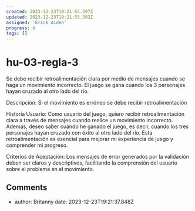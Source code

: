 ```yaml
---
created: 2023-12-23T19:21:53.597Z
updated: 2023-12-23T19:21:53.593Z
assigned: 'Erick Aiden'
progress: 0
tags: []
---
```


# hu-03-regla-3

Se debe recibir retroalimentación clara por medio de mensajes cuando se haga un movimiento incorrecto.
El juego se gana cuando los 3 personajes hayan cruzado al otro lado del río.

Descripción:
Si el movimiento es erróneo se debe recibir retroalimentación

Historia Usuario:
Como usuario del juego, quiero recibir retroalimentación clara a través de mensajes cuando realice un movimiento incorrecto. Además, deseo saber cuándo he ganado el juego, es decir, cuando los tres personajes hayan cruzado con éxito al otro lado del río. Esta retroalimentación es esencial para mejorar mi experiencia de juego y comprender mi progreso.

Criterios de Aceptación:
Los mensajes de error generados por la validación deben ser claros y descriptivos, facilitando la comprensión del usuario sobre el problema en el movimiento.


## Comments

- author: Britanny
  date: 2023-12-23T19:21:37.848Z
  
